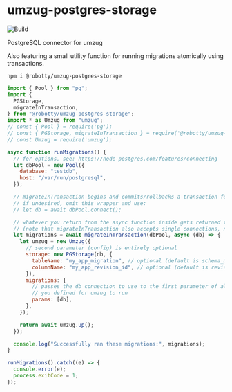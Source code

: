 # umzug-postgres-storage

![Build](https://github.com/robotty/umzug-postgres-storage/workflows/Build/badge.svg)

PostgreSQL connector for umzug

Also featuring a small utility function for running migrations atomically using transactions.

    npm i @robotty/umzug-postgres-storage

```javascript
import { Pool } from "pg";
import {
  PGStorage,
  migrateInTransaction,
} from "@robotty/umzug-postgres-storage";
import * as Umzug from "umzug";
// const { Pool } = require('pg');
// const { PGStorage, migrateInTransaction } = require('@robotty/umzug-postgres-storage');
// const Umzug = require('umzug');

async function runMigrations() {
  // for options, see: https://node-postgres.com/features/connecting
  let dbPool = new Pool({
    database: "testdb",
    host: "/var/run/postgresql",
  });

  // migrateInTransaction begins and commits/rollbacks a transaction for you
  // if undesired, omit this wrapper and use:
  // let db = await dbPool.connect();

  // whatever you return from the async function inside gets returned to here
  // (note that migrateInTransaction also accepts single connections, not only pools)
  let migrations = await migrateInTransaction(dbPool, async (db) => {
    let umzug = new Umzug({
      // second parameter (config) is entirely optional
      storage: new PGStorage(db, {
        tableName: "my_app_migration", // optional (default is schema_migration)
        columnName: "my_app_revision_id", // optional (default is revision_id)
      }),
      migrations: {
        // passes the db connection to use to the first parameter of all the up()/down() migrations
        // you defined for umzug to run
        params: [db],
      },
    });

    return await umzug.up();
  });

  console.log("Successfully ran these migrations:", migrations);
}

runMigrations().catch((e) => {
  console.error(e);
  process.exitCode = 1;
});
```
